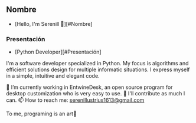 ## Nombre

- [Hello, I'm Serenill 👋][#Nombre]

### Presentación

- [Python Developer][#Presentación]

I'm a software developer specialized in Python. My focus is algorithms and efficient solutions design for multiple informatic situations. I express myself in a simple, intuitive and elegant code.

🌱 I’m currently working in EntwineDesk, an open source program for desktop customization who is very easy to use. 
💞️ I'll contribute as much I can.
📫 How to reach me: serenillustrius1613@gmail.com

To me, programing is an art🎨
